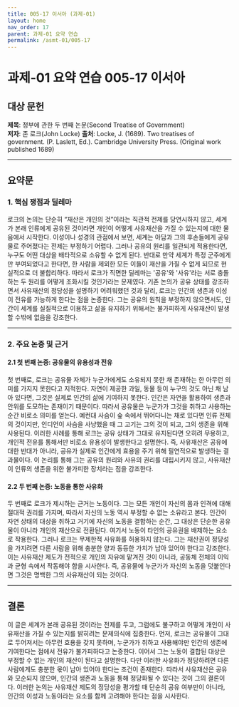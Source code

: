 ```yaml
---
title: 005-17 이서아 (과제-01)
layout: home
nav_order: 17
parent: 과제-01 요약 연습
permalink: /asmt-01/005-17
---
```


# 과제-01 요약 연습 005-17 이서아

## 대상 문헌  
**제목**: 정부에 관한 두 번째 논문(Second Treatise of Government)  
**저자**: 존 로크(John Locke)
**출처**: Locke, J. (1689). Two treatises of government. (P. Laslett, Ed.). Cambridge University Press. (Original work published 1689)

---

## 요약문  

### 1. 핵심 쟁점과 딜레마  
로크의 논의는 단순히 “재산은 개인의 것”이라는 직관적 전제를 당연시하지 않고, 세계가 본래 인류에게 공유된 것이라면 개인이 어떻게 사유재산을 가질 수 있는지에 대한 물음에서 시작한다. 이성이나 성경의 관점에서 보면, 세계는 아담과 그의 후손들에게 공유물로 주어졌다는 전제는 부정하기 어렵다. 그러나 공유의 원리를 일관되게 적용한다면, 누구도 어떤 대상을 배타적으로 소유할 수 없게 된다. 반대로 만약 세계가 특정 군주에게만 부여되었다고 한다면, 한 사람을 제외한 모든 이들이 재산을 가질 수 없게 되므로 현실적으로 더 불합리하다. 따라서 로크가 직면한 딜레마는 '공유'와 '사유'라는 서로 충돌하는 두 원리를 어떻게 조화시킬 것인가라는 문제였다. 기존 논의가 공유 상태를 강조하면서 사유재산의 정당성을 설명하기 어려워했던 것과 달리, 로크는 인간의 생존과 이성이 전유를 가능하게 한다는 점을 논증한다. 그는 공유의 원칙을 부정하지 않으면서도, 인간이 세계를 실질적으로 이용하고 삶을 유지하기 위해서는 불가피하게 사유재산이 발생할 수밖에 없음을 강조한다.

---

### 2. 주요 논증 및 근거  

#### 2.1 첫 번째 논증: 공유물의 유용성과 전유
첫 번째로, 로크는 공유물 자체가 누군가에게도 소유되지 못한 채 존재하는 한 아무런 의미를 가지지 못한다고 지적한다. 자연이 제공한 과일, 동물 등이 누구의 것도 아닌 채 남아 있다면, 그것은 실제로 인간의 삶에 기여하지 못한다. 인간은 자연을 활용하여 생존과 안위를 도모하는 존재이기 때문이다. 따라서 공유물은 누군가가 그것을 취하고 사용하는 순간 비로소 의미를 얻는다. 예컨대 사슴이 숲 속에서 뛰어다니는 채로 있다면 인류 전체의 것이지만, 인디언이 사슴을 사냥했을 때 그 고기는 그의 것이 되고, 그의 생존을 위해 사용된다. 이러한 사례를 통해 로크는 공유 상태가 그대로 유지된다면 오히려 무용하고, 개인적 전유를 통해서만 비로소 유용성이 발생한다고 설명한다. 즉, 사유재산은 공유에 대한 반대가 아니라, 공유가 실제로 인간에게 효용을 주기 위해 필연적으로 발생하는 결과물이다. 이 논리를 통해 그는 공유의 원리와 사유의 권리를 대립시키지 않고, 사유재산이 인류의 생존을 위한 불가피한 장치라는 점을 강조한다.

#### 2.2 두 번째 논증: 노동을 통한 사유화
두 번째로 로크가 제시하는 근거는 노동이다. 그는 모든 개인이 자신의 몸과 인격에 대해 절대적 권리를 가지며, 따라서 자신의 노동 역시 부정할 수 없는 소유라고 본다. 인간이 자연 상태의 대상을 취하고 거기에 자신의 노동을 결합하는 순간, 그 대상은 단순한 공유물이 아니라 개인의 재산으로 전환된다. 여기서 노동이 타인의 공유권을 배제하는 요소로 작용한다. 그러나 로크는 무제한적 사유화를 허용하지 않는다. 그는 재산권이 정당성을 가지려면 다른 사람을 위해 충분한 양과 동등한 가치가 남아 있어야 한다고 강조한다. 이는 사유재산 제도가 전적으로 개인의 자유에 맡겨진 것이 아니라, 공동체 전체의 이익과 균형 속에서 작동해야 함을 시사한다. 즉, 공유물에 누군가가 자신의 노동을 덧붙인다면 그것은 명백한 그의 사유재산이 되는 것이다.

---

## 결론  
이 글은 세계가 본래 공유된 것이라는 전제를 두고, 그럼에도 불구하고 어떻게 개인이 사유재산을 가질 수 있는지를 밝히려는 문제의식에 집중한다. 먼저, 로크는 공유물이 그대로 두어져서는 아무런 효용을 갖지 못하며, 누군가가 취하고 사용해야만 인간의 생존에 기여한다는 점에서 전유가 불가피하다고 논증한다. 이어서 그는 노동이 결합된 대상은 부정할 수 없는 개인의 재산이 된다고 설명한다. 다만 이러한 사유화가 정당하려면 다른 사람에게도 충분한 몫이 남아 있어야 한다는 조건이 존재한다. 따라서 사유재산은 공유와 모순되지 않으며, 인간의 생존과 노동을 통해 정당화될 수 있다는 것이 그의 결론이다. 이러한 논의는 사유재산 제도의 정당성을 평가할 때 단순히 공유 여부만이 아니라, 인간의 이성과 노동이라는 요소를 함께 고려해야 한다는 점을 시사한다.

